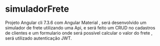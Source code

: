 # simuladorFrete
Projeto Angular cli 7.3.6 com Angular Material , será desenvolvido um simulador de frete utilizando uma Api, e será feito um CRUD no cadastros de clientes e um formulario onde será possível calcular o valor do frete , será utilizado autenticação JWT.
